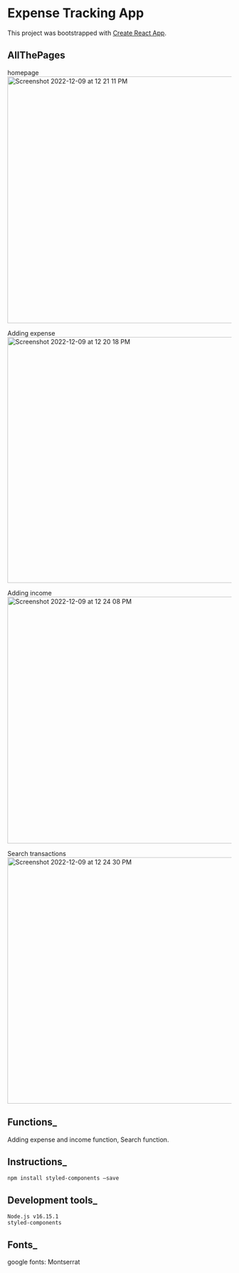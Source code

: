 # Expense Tracking App

This project was bootstrapped with [Create React App](https://github.com/facebook/create-react-app).

## AllThePages

homepage
<img width="553" alt="Screenshot 2022-12-09 at 12 21 11 PM" src="https://user-images.githubusercontent.com/37912868/206792149-34c335dd-6911-41c1-bbff-eda34bd6ee56.png">

Adding expense
<img width="551" alt="Screenshot 2022-12-09 at 12 20 18 PM" src="https://user-images.githubusercontent.com/37912868/206792212-1c029bf9-3f68-4803-8670-97284ca4b092.png">

Adding income
<img width="553" alt="Screenshot 2022-12-09 at 12 24 08 PM" src="https://user-images.githubusercontent.com/37912868/206792294-ecc33812-be76-4df2-97ab-b70dad28b1ef.png">

Search transactions
<img width="552" alt="Screenshot 2022-12-09 at 12 24 30 PM" src="https://user-images.githubusercontent.com/37912868/206792309-81cfd36e-efbd-48e4-afbe-a1e4a1879ddc.png">

## Functions_
Adding expense and income function, Search function.

## Instructions_
    npm install styled-components —save

## Development tools_
    Node.js v16.15.1
    styled-components
    
## Fonts_
google fonts: Montserrat

